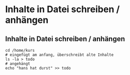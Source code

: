 # Inhalte in Datei schreiben / anhängen 

## Inhalte in Datei schreiben / anhängen 

```
cd /home/kurs 
# eingefügt am anfang, überschreibt alte Inhalte
ls -la > todo 
# angehängt 
echo "hans hat durst" >> todo 
```
